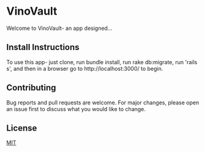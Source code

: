 # VinoVault

Welcome to VinoVault- an app designed...


## Install Instructions

To use this app- just clone, run bundle install, run rake db:migrate, run 'rails s', and then in a browser go to http://localhost:3000/ to begin.


## Contributing

Bug reports and pull requests are welcome. For major changes, please open an issue first to discuss what you would like to change.


## License

[MIT](https://opensource.org/licenses/MIT)


